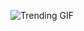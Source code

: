 ![Trending GIF](https://media4.giphy.com/media/v1.Y2lkPThiYjIxNzcyZHJ5eGJiYW9pMTg2ZHN6M3E1NWQ4Z2lyd2o0Nnd1YnhqdGxoMjB5NCZlcD12MV9naWZzX3NlYXJjaCZjdD1n/2jMtpIi8mhE8ctiMtK/giphy.gif)
